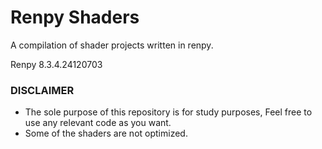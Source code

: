 # Renpy Shaders
A compilation of shader projects written in renpy.

Renpy 8.3.4.24120703

### DISCLAIMER
* The sole purpose of this repository is for study purposes, Feel free to use any relevant code as you want.
* Some of the shaders are not optimized.
